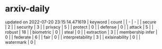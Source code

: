 # arxiv-daily
updated on 2022-07-20 23:15:14.471619
| keyword | count |
| - | - |
| secure | 2 |
| security | 3 |
| privacy | 5 |
| protect | 0 |
| defense | 0 |
| attack | 5 |
| robust | 18 |
| biometric | 0 |
| steal | 0 |
| extraction | 3 |
| membership infer | 0 |
| federate | 6 |
| fair | 0 |
| interpretability | 3 |
| exlainability | 0 |
| watermark | 0 |
